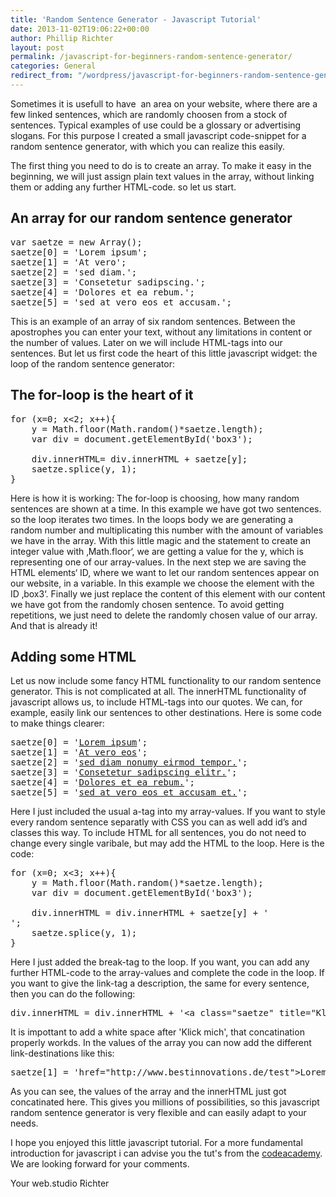 ```yaml
---
title: 'Random Sentence Generator - Javascript Tutorial'
date: 2013-11-02T19:06:22+00:00
author: Phillip Richter
layout: post
permalink: /javascript-for-beginners-random-sentence-generator/
categories: General
redirect_from: "/wordpress/javascript-for-beginners-random-sentence-generator/"
---
```

Sometimes it is usefull to have  an area on your website, where there are a few linked sentences, which are randomly choosen from a stock of sentences. Typical examples of use could be a glossary or advertising slogans. For this purpose I created a small javascript code-snippet for a random sentence generator, with which you can realize this easily.
  
The first thing you need to do is to create an array. To make it easy in the beginning, we will just assign plain text values in the array, without linking them or adding any further HTML-code. so let us start.

<!--more-->

## An array for our random sentence generator

<pre>var saetze = new Array();
saetze[0] = 'Lorem ipsum';
saetze[1] = 'At vero';
saetze[2] = 'sed diam.';
saetze[3] = 'Consetetur sadipscing.';
saetze[4] = 'Dolores et ea rebum.';
saetze[5] = 'sed at vero eos et accusam.';</pre>

This is an example of an array of six random sentences. Between the apostrophes you can enter your text, without any limitations in content or the number of values. Later on we will include HTML-tags into our sentences. But let us first code the heart of this little javascript widget: the loop of the random sentence generator:

## The for-loop is the heart of it

<pre>for (x=0; x&lt;2; x++){
	y = Math.floor(Math.random()*saetze.length);
	var div = document.getElementById('box3');

    div.innerHTML= div.innerHTML + saetze[y];
    saetze.splice(y, 1);
}</pre>

Here is how it is working: The for-loop is choosing, how many random sentences are shown at a time. In this example we have got two sentences. so the loop iterates two times. In the loops body we are generating a random number and multiplicating this number with the amount of variables we have in the array. With this little magic and the statement to create an integer value with &#8218;Math.floor&#8216;, we are getting a value for the y, which is representing one of our array-values. In the next step we are saving the HTML elements&#8216; ID, where we want to let our random sentences appear on our website, in a variable. In this example we choose the element with the ID &#8218;box3&#8216;. Finally we just replace the content of this element with our content we have got from the randomly chosen sentence. To avoid getting repetitions, we just need to delete the randomly chosen value of our array. And that is already it!

## Adding some HTML

Let us now include some fancy HTML functionality to our random sentence generator. This is not complicated at all. The innerHTML functionality of javascript allows us, to include HTML-tags into our quotes. We can, for example, easily link our sentences to other destinations. Here is some code to make things clearer:

<pre>saetze[0] = '<a href="whttp://www.bestinnotions.de">Lorem ipsum</a>';
saetze[1] = '<a href="whttp://www.bestinnotions.de">At vero eos</a>';
saetze[2] = '<a href="whttp://www.bestinnotions.de">sed diam nonumy eirmod tempor.</a>';
saetze[3] = '<a href="whttp://www.bestinnotions.de">Consetetur sadipscing elitr.</a>';
saetze[4] = '<a href="whttp://www.bestinnotions.de">Dolores et ea rebum.</a>';
saetze[5] = '<a href="whttp://www.bestinnotions.de">sed at vero eos et accusam et.</a>';</pre>

Here I just included the usual a-tag into my array-values. If you want to style every random sentence separatly with CSS you can as well add id&#8217;s and classes this way. To include HTML for all sentences, you do not need to change every single varibale, but may add the HTML to the loop. Here is the code:

<pre>for (x=0; x&lt;3; x++){
	y = Math.floor(Math.random()*saetze.length);
	var div = document.getElementById('box3');

    div.innerHTML = div.innerHTML + saetze[y] + '<br />';
    saetze.splice(y, 1);
}</pre>

Here I just added the break-tag to the loop. If you want, you can add any further HTML-code to the array-values and complete the code in the loop. If you want to give the link-tag a description, the same for every sentence, then you can do the following:

<pre>div.innerHTML = div.innerHTML + '&lt;a class="saetze" title="Klick mich" ';</pre>

It is impottant to add a white space after 'Klick mich', that concatination properly workds. In the values of the array you can now add the different link-destinations like this:

<pre>saetze[1] = 'href="http://www.bestinnovations.de/test">Lorem ipsum&lt;/a>';</pre>

As you can see, the values of the array and the innerHTML just got concatinated here. This gives you millions of possibilities, so this javascript random sentence generator is very flexible and can easily adapt to your needs.
  
I hope you enjoyed this little javascript tutorial. For a more fundamental introduction for javascript i can advise you the tut's from the <a title="codeacademy" href="http://www.codecademy.com/tracks/javascript" target="_blank">codeacademy</a>. We are looking forward for your comments.

Your web.studio Richter
